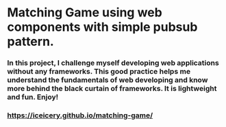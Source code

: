 # Matching Game using web components with simple pubsub pattern.

### In this project, I challenge myself developing web applications without any frameworks. This good practice helps me understand the fundamentals of web developing and know more behind the black curtain of frameworks. It is lightweight and fun. Enjoy!  

### https://iceicery.github.io/matching-game/
